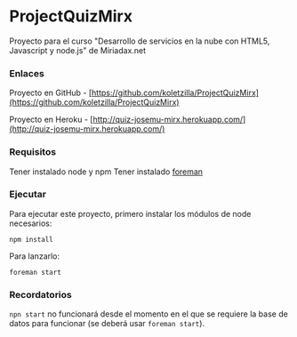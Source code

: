 # ProjectQuizMirx

Proyecto para el curso "Desarrollo de servicios en la nube con HTML5, Javascript y node.js" de Miriadax.net

### Enlaces

Proyecto en GitHub - [https://github.com/koletzilla/ProjectQuizMirx](https://github.com/koletzilla/ProjectQuizMirx)

Proyecto en Heroku - [http://quiz-josemu-mirx.herokuapp.com/](http://quiz-josemu-mirx.herokuapp.com/)

### Requisitos

Tener instalado node y npm
Tener instalado [foreman](https://github.com/ddollar/foreman)
### Ejecutar

Para ejecutar este proyecto, primero instalar los módulos de node necesarios:

`npm install`

Para lanzarlo:

`foreman start`

### Recordatorios

`npn start` no funcionará desde el momento en el que se requiere la base de datos para funcionar (se deberá usar `foreman start`). 